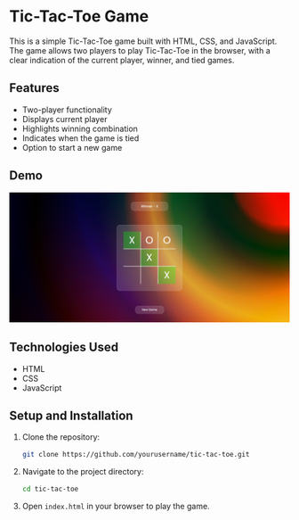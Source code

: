 # Tic-Tac-Toe Game

This is a simple Tic-Tac-Toe game built with HTML, CSS, and JavaScript. The game allows two players to play Tic-Tac-Toe in the browser, with a clear indication of the current player, winner, and tied games.

## Features

- Two-player functionality
- Displays current player
- Highlights winning combination
- Indicates when the game is tied
- Option to start a new game

## Demo

![Tic-Tac-Toe Screenshot](ss.jpg)

## Technologies Used

- HTML
- CSS
- JavaScript

## Setup and Installation

1. Clone the repository:
    ```sh
    git clone https://github.com/yourusername/tic-tac-toe.git
    ```
2. Navigate to the project directory:
    ```sh
    cd tic-tac-toe
    ```
3. Open `index.html` in your browser to play the game.


